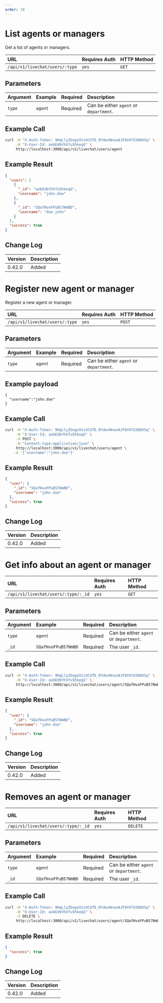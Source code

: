 ```yaml
---
order: 10
---
```


# List agents or managers
Get a list of agents or managers.

| URL | Requires Auth | HTTP Method |
| :--- | :--- | :--- |
| `/api/v1/livechat/users/:type` | `yes` | `GET` |

## Parameters
| Argument | Example | Required | Description |
| :--- | :--- | :--- | :--- |
| `type` | `agent` | Required | Can be either `agent` or `department`. |

## Example Call
```bash
curl -H "X-Auth-Token: 9HqLlyZOugoStsXCUfD_0YdwnNnunAJF8V47U3QHXSq" \
     -H "X-User-Id: aobEdbYhXfu5hkeqG" \
     http://localhost:3000/api/v1/livechat/users/agent
```

## Example Result
```json
{
  "users": [
    {
      "_id": "aobEdbYhXfu5hkeqG",
      "username": "john.doe"
    },
    {
      "_id": "SQafHvoFPuB57NmBD",
      "username": "doe.john"
    }
  ],
  "success": true
}
```

## Change Log
| Version | Description |
| :--- | :--- |
| 0.42.0 | Added |

# Register new agent or manager
Register a new agent or manager.

| URL | Requires Auth | HTTP Method |
| :--- | :--- | :--- |
| `/api/v1/livechat/users/:type` | `yes` | `POST` |

## Parameters
| Argument | Example | Required | Description |
| :--- | :--- | :--- | :--- |
| `type` | `agent` | Required | Can be either `agent` or `department`. |

## Example payload
```
{
  "username":"john.doe"
}
```

## Example Call
```bash
curl -H "X-Auth-Token: 9HqLlyZOugoStsXCUfD_0YdwnNnunAJF8V47U3QHXSq" \
     -H "X-User-Id: aobEdbYhXfu5hkeqG" \
     -X POST \
     -H "Content-type:application/json" \
     http://localhost:3000/api/v1/livechat/users/agent \
    -d '{"username":"john.doe"}'
```

## Example Result
```json
{
  "user": {
    "_id": "SQafHvoFPuB57NmBD",
    "username": "john.doe"
  },
  "success": true
}
```

## Change Log
| Version | Description |
| :--- | :--- |
| 0.42.0 | Added |

# Get info about an agent or manager

| URL | Requires Auth | HTTP Method |
| :--- | :--- | :--- |
| `/api/v1/livechat/users/:type/:_id` | `yes` | `GET` |

## Parameters
| Argument | Example | Required | Description |
| :--- | :--- | :--- | :--- |
| `type` | `agent` | Required | Can be either `agent` or `department`. |
| `_id` | `SQafHvoFPuB57NmBD` | Required | The user `_id`. |

## Example Call
```bash
curl -H "X-Auth-Token: 9HqLlyZOugoStsXCUfD_0YdwnNnunAJF8V47U3QHXSq" \
     -H "X-User-Id: aobEdbYhXfu5hkeqG" \
     http://localhost:3000/api/v1/livechat/users/agent/SQafHvoFPuB57NmBD
```

## Example Result
```json
{
  "user": {
    "_id": "SQafHvoFPuB57NmBD",
    "username": "john.doe"
  },
  "success": true
}
```

## Change Log
| Version | Description |
| :--- | :--- |
| 0.42.0 | Added |

# Removes an agent or manager

| URL | Requires Auth | HTTP Method |
| :--- | :--- | :--- |
| `/api/v1/livechat/users/:type/:_id` | `yes` | `DELETE` |

## Parameters
| Argument | Example | Required | Description |
| :--- | :--- | :--- | :--- |
| `type` | `agent` | Required | Can be either `agent` or `department`. |
| `_id` | `SQafHvoFPuB57NmBD` | Required | The user `_id`. |

## Example Call
```bash
curl -H "X-Auth-Token: 9HqLlyZOugoStsXCUfD_0YdwnNnunAJF8V47U3QHXSq" \
     -H "X-User-Id: aobEdbYhXfu5hkeqG" \
     -X DELETE \
     http://localhost:3000/api/v1/livechat/users/agent/SQafHvoFPuB57NmBD
```

## Example Result
```json
{
  "success": true
}
```

## Change Log
| Version | Description |
| :--- | :--- |
| 0.42.0 | Added |
